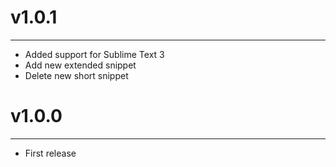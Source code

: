 # v1.0.1

---

* Added support for Sublime Text 3
* Add new extended snippet
* Delete new short snippet

# v1.0.0

---

* First release

